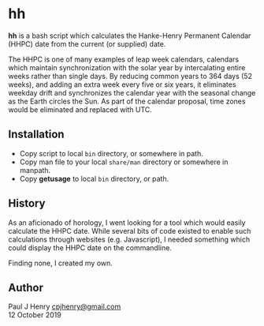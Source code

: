 hh
==

**hh** is a bash script which calculates the Hanke-Henry Permanent Calendar
(HHPC) date from the current (or supplied) date.

The HHPC is one of many examples of leap week calendars, calendars which
maintain synchronization with the solar year by intercalating entire weeks
rather than single days. By reducing common years to 364 days (52 weeks),
and adding an extra week every five or six years, it eliminates weekday
drift and synchronizes the calendar year with the seasonal change as the
Earth circles the Sun. As part of the calendar proposal, time zones would be
eliminated and replaced with UTC.

## Installation
- Copy script to local `bin` directory, or somewhere in path.
- Copy man file to your local `share/man` directory or somewhere in manpath.
- Copy **getusage** to local `bin` directory, or path.

## History
As an aficionado of horology, I went looking for a tool which would easily
calculate the HHPC date. While several bits of code existed to enable such
calculations through websites (e.g. Javascript), I needed something which
could display the HHPC date on the commandline.

Finding none, I created my own.

## Author
Paul J Henry <cpjhenry@gmail.com>  
12 October 2019

